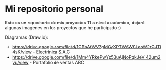 # Mi repositorio personal
Este es un repositorio de mis proyectos TI a nivel academico, dejaré algunas imagenes en los proyectos que he participado :)

Diagramas (Draw.io):
  - https://drive.google.com/file/d/1GBbAfWV7gMGyXPTWAWSLaaW2rCJTi4sK/view - Electrinica S.A.C
  - https://drive.google.com/file/d/1Mm4YRkePwYp53uAjNoPqkJeV_42um2yu/view - Portafolio de ventas ABC
